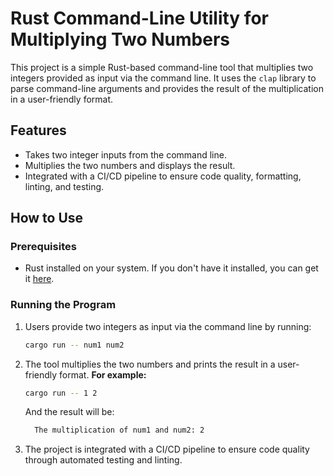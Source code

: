 # Rust Command-Line Utility for Multiplying Two Numbers

This project is a simple Rust-based command-line tool that multiplies two integers provided as input via the command line. It uses the `clap` library to parse command-line arguments and provides the result of the multiplication in a user-friendly format.

## Features
- Takes two integer inputs from the command line.
- Multiplies the two numbers and displays the result.
- Integrated with a CI/CD pipeline to ensure code quality, formatting, linting, and testing.

## How to Use

### Prerequisites
- Rust installed on your system. If you don't have it installed, you can get it [here](https://www.rust-lang.org/tools/install).

### Running the Program

1. Users provide two integers as input via the command line by running:
   ```bash
   cargo run -- num1 num2
    ```
2. The tool multiplies the two numbers and prints the result in a user-friendly format.
    **For example:**
   ```bash
   cargo run -- 1 2
    ```

    And the result will be:

    ```bash
      The multiplication of num1 and num2: 2
    ```
3. The project is integrated with a CI/CD pipeline to ensure code quality through automated testing and linting.